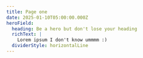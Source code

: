 ```yaml
---
title: Page one
date: 2025-01-10T05:00:00.000Z
heroField:
  heading: Be a hero but don't lose your heading
  richText: |
    Lorem ipsum I don't know ummmm :)
  dividerStyle: horizontalLine
---
```


